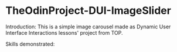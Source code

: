 # TheOdinProject-DUI-ImageSlider
Introduction:
This is a simple image carousel made as Dynamic User Interface Interactions lessons' project from TOP.

Skills demonstrated:

